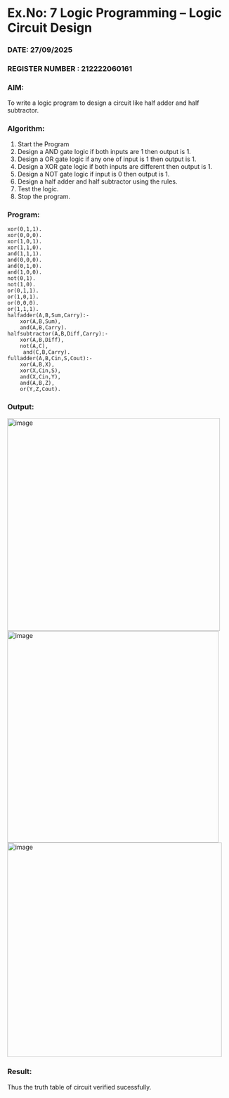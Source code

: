 # Ex.No: 7  Logic Programming –  Logic Circuit Design
### DATE:  27/09/2025                                                                         
### REGISTER NUMBER : 212222060161
### AIM:
To write a logic program to design a circuit like half adder and half subtractor.
###  Algorithm:
1. Start the Program
2. Design a AND gate logic if both inputs are 1 then output is 1.
3. Design a OR gate logic if any one of input is 1 then output is 1.
4. Design a XOR gate logic if both inputs are different then output is 1.
5. Design a NOT gate logic if input is 0 then output is 1.
6. Design a half adder and half subtractor using the rules.
7. Test the logic.
8. Stop the program.







   
### Program:
```
xor(0,1,1).
xor(0,0,0).
xor(1,0,1).
xor(1,1,0).
and(1,1,1).
and(0,0,0).
and(0,1,0).
and(1,0,0).
not(0,1).
not(1,0).
or(0,1,1).
or(1,0,1).
or(0,0,0).
or(1,1,1).
halfadder(A,B,Sum,Carry):-
    xor(A,B,Sum),
    and(A,B,Carry).
halfsubtractor(A,B,Diff,Carry):-
    xor(A,B,Diff),
    not(A,C),
     and(C,B,Carry).
fulladder(A,B,Cin,S,Cout):-
    xor(A,B,X),
    xor(X,Cin,S),
    and(X,Cin,Y),
    and(A,B,Z),
    or(Y,Z,Cout).
```
### Output:
<img width="484" alt="image" src="https://github.com/Vineesha29031970/AI_Lab_2023-24/assets/133136880/2a387308-072f-42c3-aef9-19517550e8ca">
<img width="481" alt="image" src="https://github.com/Vineesha29031970/AI_Lab_2023-24/assets/133136880/ec798a7d-f82c-4a5c-841f-a26d5c57e82e">
<img width="488" alt="image" src="https://github.com/Vineesha29031970/AI_Lab_2023-24/assets/133136880/8a002ef7-bb5c-4548-98cf-434e50388220">

### Result:
Thus the truth table of circuit verified sucessfully.
